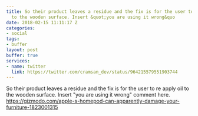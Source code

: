 ```yaml
---
title: So their product leaves a residue and the fix is for the user to re apply oil
  to the wooden surface. Insert &quot;you are using it wrong&quo
date: 2018-02-15 11:11:17 Z
categories:
- social
tags:
- buffer
layout: post
buffer: true
services:
- name: twitter
  link: https://twitter.com/cramsan_dev/status/964215579551903744
---
```


So their product leaves a residue and the fix is for the user to re apply oil to the wooden surface. Insert &quot;you are using it wrong&quot; comment here.<br />
 <a class="url" href="https://gizmodo.com/apple-s-homepod-can-apparently-damage-your-furniture-1823001315" rel="external nofollow" target="_blank">https://gizmodo.com/apple-s-homepod-can-apparently-damage-your-furniture-1823001315</a>
